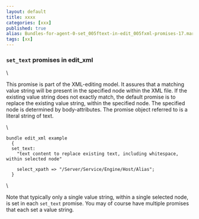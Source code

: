 ```yaml
---
layout: default
title: xxxx
categories: [xxx]
published: true
alias: Bundles-for-agent-0-set_005ftext-in-edit_005fxml-promises-17.markdown.html
tags: [xx]
---
```


### `set_text` promises in edit\_xml

\

This promise is part of the XML-editing model. It assures that a
matching value string will be present in the specified node within the
XML file. If the existing value string does not exactly match, the
default promise is to replace the existing value string, within the
specified node. The specified node is determined by body-attributes. The
promise object referred to is a literal string of text.

\

    bundle edit_xml example
      {
      set_text:
        "text content to replace existing text, including whitespace, within selected node"

        select_xpath => "/Server/Service/Engine/Host/Alias";
      }

\

Note that typically only a single value string, within a single selected
node, is set in each `set_text` promise. You may of course have multiple
promises that each set a value string.
